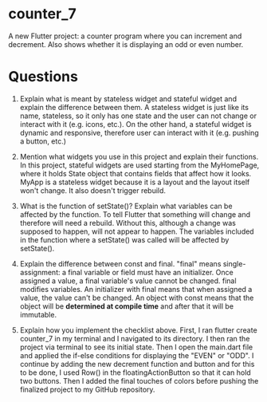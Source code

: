 # counter_7

A new Flutter project: a counter program where you can increment and decrement. Also shows whether it is displaying an odd or even number.

# Questions
1. Explain what is meant by stateless widget and stateful widget and explain the difference between them.
A stateless widget is just like its name, stateless, so it only has one state and the user can not change or interact with it (e.g. icons, etc.). On the other hand, a stateful widget is dynamic and responsive, therefore user can interact with it (e.g. pushing a button, etc.)

2. Mention what widgets you use in this project and explain their functions.
In this project, stateful widgets are used starting from the MyHomePage, where it holds State object that contains fields that affect how it looks. MyApp is a stateless widget because it is a layout and the layout itself won't change. It also doesn't trigger rebuild.

3. What is the function of setState()? Explain what variables can be affected by the function.
To tell Flutter that something will change and therefore will need a rebuild. Without this, although a change was supposed to happen, will not appear to happen. The variables included in the function where a setState() was called will be affected by setState().

4. Explain the difference between const and final.
"final" means single-assignment: a final variable or field must have an initializer. Once assigned a value, a final variable's value cannot be changed. final modifies variables.
An initializer with final means that when assigned a value, the value can't be changed.
An object with const means that the object will be **determined at compile time** and after that it will be immutable.

5. Explain how you implement the checklist above.
First, I ran flutter create counter_7 in my terminal and I navigated to its directory. I then ran the project via terminal to see its initial state. Then I open the main.dart file and applied the if-else conditions for displaying the "EVEN" or "ODD". I continue by adding the new decrement function and button and for this to be done, I used Row() in the floatingActionButton so that it can hold two buttons. Then I added the final touches of colors before pushing the finalized project to my GitHub repository.
